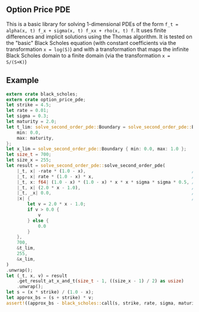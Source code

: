 ## Option Price PDE

This is a basic library for solving 1-dimensional PDEs of the form `f_t = alpha(x, t) f_x + sigma(x, t) f_xx + rho(x, t) f`.  It uses finite differences and implicit solutions using the Thomas algorithm.  It is tested on the "basic" Black Scholes equation (with constant coefficients via the transformation `x = log(S)`) and with a transformation that maps the infinite Black Scholes domain to a finite domain (via the transformation `x = S/(S+K)`)


## Example

```rust
extern crate black_scholes;
extern crate option_price_pde;
let strike = 4.5;
let rate = 0.01;
let sigma = 0.3;
let maturity = 2.0;
let t_lim: solve_second_order_pde::Boundary = solve_second_order_pde::Boundary {
    min: 0.0,
    max: maturity,
};
let x_lim = solve_second_order_pde::Boundary { min: 0.0, max: 1.0 };
let size_t = 700;
let size_x = 255;
let result = solve_second_order_pde::solve_second_order_pde(
    |_t, x| -rate * (1.0 - x),                                        // coefficient on f(x)
    |_t, x| rate * (1.0 - x) * x,                                     // coefficient on f'(x)
    |_t, x: f64| (1.0 - x) * (1.0 - x) * x * x * sigma * sigma * 0.5, // coefficient on f''(x)
    |_t, x| (2.0 * x - 1.0),                                          // upper boundary
    |_t, _x| 0.0,                                                     // lower boundary
    |x| {                                                             // time boundary (t=0)
        let v = 2.0 * x - 1.0;
        if v > 0.0 {
            v
        } else {
            0.0
        }
    },
    700,
    &t_lim,
    255,
    &x_lim,
)
.unwrap();
let (_t, x, v) = result
    .get_result_at_x_and_t(size_t - 1, ((size_x - 1) / 2) as usize)
    .unwrap();
let s = (x * strike) / (1.0 - x);
let approx_bs = (s + strike) * v;
assert!((approx_bs - black_scholes::call(s, strike, rate, sigma, maturity)).abs() < 0.001);
```